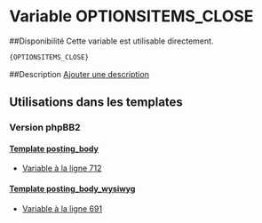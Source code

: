 # Variable OPTIONSITEMS_CLOSE

##Disponibilité
Cette variable est utilisable directement.

```html
{OPTIONSITEMS_CLOSE}
```

##Description
[Ajouter une description](https://fa-tvars.appspot.com/var/OPTIONSITEMS_CLOSE)

## Utilisations dans les templates

### Version phpBB2

#### [Template posting_body](subsilver/posting_body.md#readme)
* [Variable &agrave; la ligne 712](../subsilver/posting_body.tpl#L712)

#### [Template posting_body_wysiwyg](subsilver/posting_body_wysiwyg.md#readme)
* [Variable &agrave; la ligne 691](../subsilver/posting_body_wysiwyg.tpl#L691)